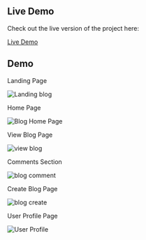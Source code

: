## Live Demo
Check out the live version of the project here:

[Live Demo](https://blog-website-eight-phi.vercel.app/)


## Demo

Landing Page

![Landing blog](https://github.com/user-attachments/assets/66c595e8-3bbf-465f-bb10-512c75851210)


Home Page

![Blog Home Page](https://github.com/user-attachments/assets/d3b565c9-573e-4077-bfaf-d052540e963d)


View Blog Page

![view blog](https://github.com/user-attachments/assets/3f6ba7e8-0dc7-44d6-9d4d-11bc7a674091)


Comments Section

![blog comment](https://github.com/user-attachments/assets/c7d44bbd-a40f-477f-b509-b9201e822471)


Create Blog Page

![blog create](https://github.com/user-attachments/assets/532ec1e8-21c2-4c48-8143-3607547bbc8a)


User Profile Page

![User Profile](https://github.com/user-attachments/assets/aae54339-e3bf-4dac-9235-db0f647b0798)



